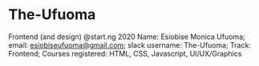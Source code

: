 # The-Ufuoma
Frontend (and design) @start.ng 2020
Name: Esiobise Monica Ufuoma;
email: esiobiseufuoma@gmail.com;
slack username: The-Ufuoma;
Track: Frontend;
Courses registered: HTML, CSS, Javascript, UI/UX/Graphics
